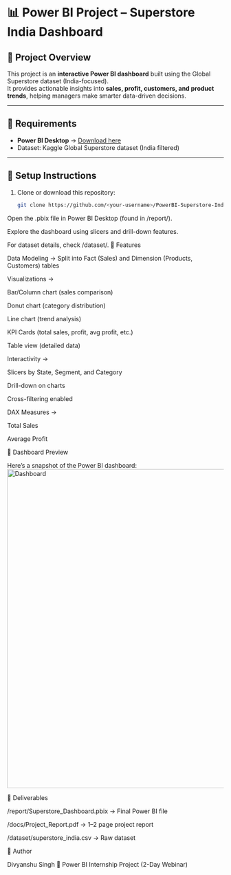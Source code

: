 # 📊 Power BI Project – Superstore India Dashboard

## 🔹 Project Overview
This project is an **interactive Power BI dashboard** built using the Global Superstore dataset (India-focused).  
It provides actionable insights into **sales, profit, customers, and product trends**, helping managers make smarter data-driven decisions.

---

## 🔹 Requirements
- **Power BI Desktop** → [Download here](https://powerbi.microsoft.com/desktop/)  
- Dataset: Kaggle Global Superstore dataset (India filtered)

---

## 🔹 Setup Instructions
1. Clone or download this repository:
   ```bash
   git clone https://github.com/<your-username>/PowerBI-Superstore-India-Dashboard.git
Open the .pbix file in Power BI Desktop (found in /report/).

Explore the dashboard using slicers and drill-down features.

For dataset details, check /dataset/.
🔹 Features

Data Modeling → Split into Fact (Sales) and Dimension (Products, Customers) tables

Visualizations →

Bar/Column chart (sales comparison)

Donut chart (category distribution)

Line chart (trend analysis)

KPI Cards (total sales, profit, avg profit, etc.)

Table view (detailed data)

Interactivity →

Slicers by State, Segment, and Category

Drill-down on charts

Cross-filtering enabled

DAX Measures →

Total Sales

Average Profit

🔹 Dashboard Preview

Here’s a snapshot of the Power BI dashboard:
<img width="1415" height="742" alt="Dashboard" src="https://github.com/user-attachments/assets/5c4b6e88-5ebd-439c-8f80-e87a02e579c2" />


🔹 Deliverables

/report/Superstore_Dashboard.pbix → Final Power BI file

/docs/Project_Report.pdf → 1–2 page project report

/dataset/superstore_india.csv → Raw dataset

👤 Author

Divyanshu Singh
📅 Power BI Internship Project (2-Day Webinar)
